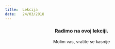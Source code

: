 ```yaml
---
title:  Lekcija
date:   24/03/2018
---
```


### <center>Radimo na ovoj lekciji.</center>
<center>Molim vas, vratite se kasnije</center>
